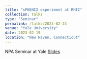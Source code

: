 ```yaml
---
title: "sPHENIX experiment at RHIC"
collection: talks
type: "Seminar"
permalink: /talks/2023-02-23
venue: "Yale University"
date: 2023-02-19
location: "New Haven, Connecticut"
---
```



NPA Seminar at Yale
[Slides](https://drive.google.com/file/d/1fngno8xDM9qBOyGR0zN3tmz8jRhYPJA7/view?usp=sharing) 
